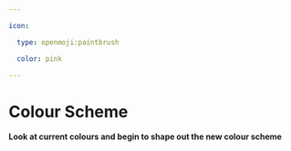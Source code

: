 ```yaml
---

icon: 

  type: openmoji:paintbrush

  color: pink

---
```


# Colour Scheme

<b>Look at current colours and begin to shape out the new colour scheme</b>